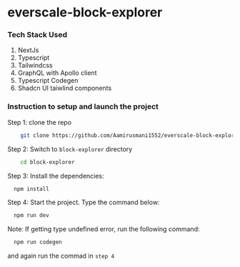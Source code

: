 # everscale-block-explorer

### Tech Stack Used

1. NextJs
2. Typescript
3. Tailwindcss
4. GraphQL with Apollo client
5. Typescript Codegen
6. Shadcn UI taiwlind components


### Instruction to setup and launch the project

Step 1: clone the repo <br />

```bash
    git clone https://github.com/Aamirusmani1552/everscale-block-explorer
```
    
Step 2: Switch to `block-explorer` directory

```bash
    cd block-explorer
```

Step 3: Install the dependencies:

```bash
  npm install
```

Step 4: Start the project. Type the command below:

```bash
  npm run dev
```

Note: If getting type undefined error, run the following command: 

```bash
  npm run codegen
```
and again run the commad in `step 4`
